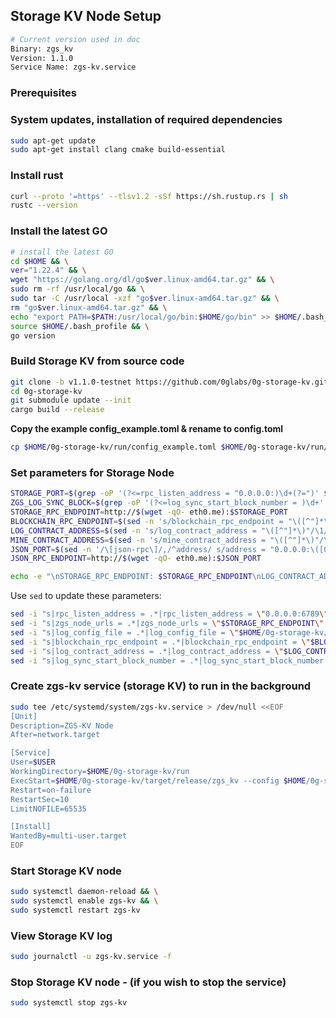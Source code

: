 ## **Storage KV Node Setup**

```bash
# Current version used in doc
Binary: zgs_kv
Version: 1.1.0
Service Name: zgs-kv.service
```

### **Prerequisites**

### **System updates, installation of required dependencies**

```bash
sudo apt-get update
sudo apt-get install clang cmake build-essential
```

### **Install rust**

```bash
curl --proto '=https' --tlsv1.2 -sSf https://sh.rustup.rs | sh
rustc --version
```

### **Install the latest GO**

```bash
# install the latest GO
cd $HOME && \
ver="1.22.4" && \
wget "https://golang.org/dl/go$ver.linux-amd64.tar.gz" && \
sudo rm -rf /usr/local/go && \
sudo tar -C /usr/local -xzf "go$ver.linux-amd64.tar.gz" && \
rm "go$ver.linux-amd64.tar.gz" && \
echo "export PATH=$PATH:/usr/local/go/bin:$HOME/go/bin" >> $HOME/.bash_profile && \
source $HOME/.bash_profile && \
go version
```

### **Build Storage KV from source code**

```bash
git clone -b v1.1.0-testnet https://github.com/0glabs/0g-storage-kv.git
cd 0g-storage-kv
git submodule update --init
cargo build --release
```

**Copy the example config_example.toml & rename to config.toml**

```bash
cp $HOME/0g-storage-kv/run/config_example.toml $HOME/0g-storage-kv/run/config.toml
```

### **Set parameters for Storage Node**

```bash
STORAGE_PORT=$(grep -oP '(?<=rpc_listen_address = "0.0.0.0:)\d+(?=")' $HOME/0g-storage-node/run/config.toml)
ZGS_LOG_SYNC_BLOCK=$(grep -oP '(?<=log_sync_start_block_number = )\d+' $HOME/0g-storage-node/run/config.toml)
STORAGE_RPC_ENDPOINT=http://$(wget -qO- eth0.me):$STORAGE_PORT
BLOCKCHAIN_RPC_ENDPOINT=$(sed -n 's/blockchain_rpc_endpoint = "\([^"]*\)"/\1/p' $HOME/0g-storage-node/run/config.toml)
LOG_CONTRACT_ADDRESS=$(sed -n 's/log_contract_address = "\([^"]*\)"/\1/p' $HOME/0g-storage-node/run/config.toml)
MINE_CONTRACT_ADDRESS=$(sed -n 's/mine_contract_address = "\([^"]*\)"/\1/p' $HOME/0g-storage-node/run/config.toml)
JSON_PORT=$(sed -n '/\[json-rpc\]/,/^address/ s/address = "0.0.0.0:\([0-9]*\)".*/\1/p' $HOME/.0gchain/config/app.toml)
JSON_RPC_ENDPOINT=http://$(wget -qO- eth0.me):$JSON_PORT

echo -e "\nSTORAGE_RPC_ENDPOINT: $STORAGE_RPC_ENDPOINT\nLOG_CONTRACT_ADDRESS: $LOG_CONTRACT_ADDRESS\nMINE_CONTRACT_ADDRESS: $MINE_CONTRACT_ADDRESS\nBLOCKCHAIN_RPC_ENDPOINT: $BLOCKCHAIN_RPC_ENDPOINT\nJSON_RPC_ENDPOINT: $JSON_RPC_ENDPOINT\nZGS_LOG_SYNC_BLOCK: $ZGS_LOG_SYNC_BLOCK\n\n"
```

Use `sed` to update these parameters:

```bash
sed -i "s|rpc_listen_address = .*|rpc_listen_address = \"0.0.0.0:6789\"|" $HOME/0g-storage-kv/run/config.toml
sed -i "s|zgs_node_urls = .*|zgs_node_urls = \"$STORAGE_RPC_ENDPOINT\"|" $HOME/0g-storage-kv/run/config.toml
sed -i "s|log_config_file = .*|log_config_file = \"$HOME/0g-storage-kv/run/log_config\"|" $HOME/0g-storage-kv/run/config.toml
sed -i "s|blockchain_rpc_endpoint = .*|blockchain_rpc_endpoint = \"$BLOCKCHAIN_RPC_ENDPOINT\"|" $HOME/0g-storage-kv/run/config.toml
sed -i "s|log_contract_address = .*|log_contract_address = \"$LOG_CONTRACT_ADDRESS\"|" $HOME/0g-storage-kv/run/config.toml
sed -i "s|log_sync_start_block_number = .*|log_sync_start_block_number = $ZGS_LOG_SYNC_BLOCK|" $HOME/0g-storage-kv/run/config.toml
```

### **Create zgs-kv service (storage KV) to run in the background**

```bash
sudo tee /etc/systemd/system/zgs-kv.service > /dev/null <<EOF
[Unit]
Description=ZGS-KV Node
After=network.target

[Service]
User=$USER
WorkingDirectory=$HOME/0g-storage-kv/run
ExecStart=$HOME/0g-storage-kv/target/release/zgs_kv --config $HOME/0g-storage-kv/run/config.toml
Restart=on-failure
RestartSec=10
LimitNOFILE=65535

[Install]
WantedBy=multi-user.target
EOF
```

### **Start Storage KV node**

```bash
sudo systemctl daemon-reload && \
sudo systemctl enable zgs-kv && \
sudo systemctl restart zgs-kv
```

### **View Storage KV log**

```bash
sudo journalctl -u zgs-kv.service -f
```

### **Stop Storage KV node - (if you wish to stop the service)**

```bash
sudo systemctl stop zgs-kv
```
